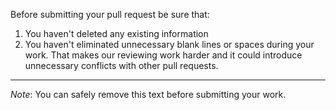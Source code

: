 Before submitting your pull request be sure that:

1. You haven't deleted any existing information
2. You haven't eliminated unnecessary blank lines or spaces during your work.
   That makes our reviewing work harder and it could introduce unnecessary
   conflicts with other pull requests.
----
*Note*: You can safely remove this text before submitting your work.
